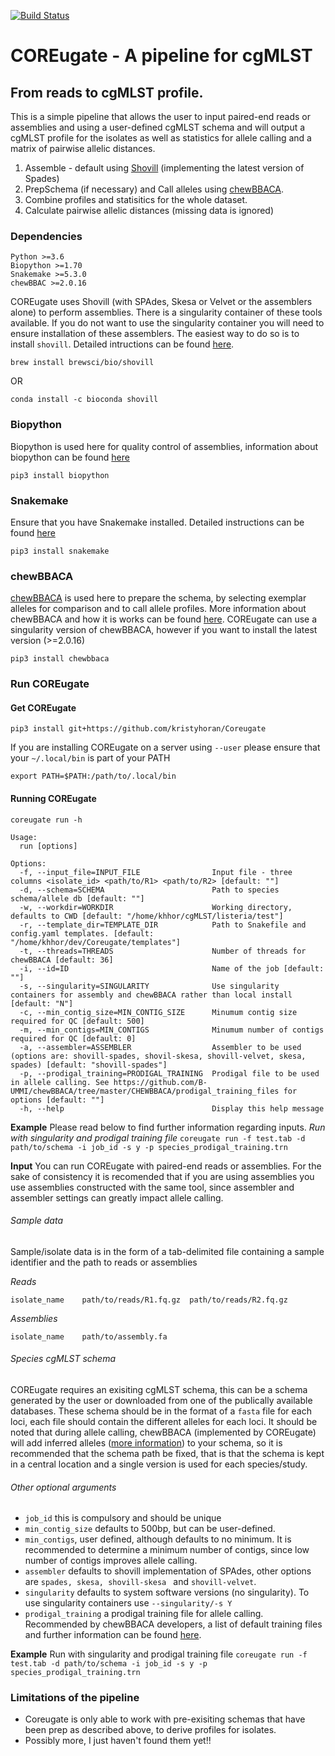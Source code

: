 [![Build Status](https://travis-ci.org/kristyhoran/Coreugate.svg?branch=master)](https://travis-ci.org/kristyhoran/Coreugate)

# COREugate - A pipeline for cgMLST
## From reads to cgMLST profile.

This is a simple pipeline that allows the user to input paired-end reads or assemblies and using a user-defined cgMLST schema and will output a cgMLST profile for the isolates as well as statistics for allele calling and a matrix of pairwise allelic distances.

1. Assemble - default using [Shovill](https://github.com/tseemann/shovill) (implementing the latest version of Spades)
2. PrepSchema (if necessary) and Call alleles using [chewBBACA](https://github.com/B-UMMI/chewBBACA/wiki).
3. Combine profiles and statisitics for the whole dataset.
4. Calculate pairwise allelic distances (missing data is ignored)

### Dependencies
```
Python >=3.6
Biopython >=1.70
Snakemake >=5.3.0
chewBBAC >=2.0.16
```
COREugate uses Shovill (with SPAdes, Skesa or Velvet or the assemblers alone) to perform assemblies. There is a singularity container of these tools available. If you do not want to use the singularity container you will need to ensure installation of these assemblers. The easiest way to do so is to install `shovill`. Detailed intructions can be found [here](https://github.com/tseemann/shovill).

```
brew install brewsci/bio/shovill
```

OR 

```
conda install -c bioconda shovill
```

### Biopython
Biopython is used here for quality control of assemblies, information about biopython can be found [here](https://biopython.org)
```
pip3 install biopython
```

### Snakemake
Ensure that you have Snakemake installed. Detailed instructions can be found [here](https://snakemake.readthedocs.io/en/stable/getting_started/installation.html)

```
pip3 install snakemake
```

### chewBBACA
[chewBBACA](https://github.com/B-UMMI/chewBBACA/) is used here to prepare the schema, by selecting exemplar alleles for comparison and to call allele profiles. More information about chewBBACA and how it is works can be found [here](https://github.com/B-UMMI/chewBBACA/wiki). COREugate can use a singularity version of chewBBACA, however if you want to install the latest version (>=2.0.16)

```
pip3 install chewbbaca
```

### Run COREugate

#### Get COREugate
```
pip3 install git+https://github.com/kristyhoran/Coreugate
```

If you are installing COREugate on a server using `--user` please ensure that your `~/.local/bin` is part of your PATH
```
export PATH=$PATH:/path/to/.local/bin
```

#### Running COREugate
```
coreugate run -h

Usage:
  run [options]

Options:
  -f, --input_file=INPUT_FILE                Input file - three columns <isolate_id> <path/to/R1> <path/to/R2> [default: ""]
  -d, --schema=SCHEMA                        Path to species schema/allele db [default: ""]
  -w, --workdir=WORKDIR                      Working directory, defaults to CWD [default: "/home/khhor/cgMLST/listeria/test"]
  -r, --template_dir=TEMPLATE_DIR            Path to Snakefile and config.yaml templates. [default: "/home/khhor/dev/Coreugate/templates"]
  -t, --threads=THREADS                      Number of threads for chewBBACA [default: 36]
  -i, --id=ID                                Name of the job [default: ""]
  -s, --singularity=SINGULARITY              Use singularity containers for assembly and chewBBACA rather than local install [default: "N"]
  -c, --min_contig_size=MIN_CONTIG_SIZE      Minumum contig size required for QC [default: 500]
  -m, --min_contigs=MIN_CONTIGS              Minumum number of contigs required for QC [default: 0]
  -a, --assembler=ASSEMBLER                  Assembler to be used (options are: shovill-spades, shovil-skesa, shovill-velvet, skesa, spades) [default: "shovill-spades"]
  -p, --prodigal_training=PRODIGAL_TRAINING  Prodigal file to be used in allele calling. See https://github.com/B-UMMI/chewBBACA/tree/master/CHEWBBACA/prodigal_training_files for options [default: ""]
  -h, --help                                 Display this help message
```
**Example**
Please read below to find further information regarding inputs.
*Run with singularity and prodigal training file*
```coreugate run -f test.tab -d path/to/schema -i job_id -s y -p species_prodigal_training.trn```

**Input**
You can run COREugate with paired-end reads or assemblies. For the sake of consistency it is recomended that if you are using assemblies you use assemblies constructed with the same tool, since assembler and assembler settings can greatly impact allele calling.

###### Sample data
Sample/isolate data is in the form of a tab-delimited file containing a sample identifier and the path to reads or assemblies

*Reads*
```
isolate_name	path/to/reads/R1.fq.gz	path/to/reads/R2.fq.gz
```

*Assemblies*
```
isolate_name	path/to/assembly.fa	
```
###### Species cgMLST schema
COREugate requires an exisiting cgMLST schema, this can be a schema generated by the user or downloaded from one of the publically available databases. These schema should be in the format of a `fasta` file for each loci, each file should contain the different alleles for each loci. It should be noted that during allele calling, chewBBACA (implemented by COREugate) will add inferred alleles ([more information](https://github.com/B-UMMI/chewBBACA/wiki)) to your schema, so it is recommended that the schema path be fixed, that is that the schema is kept in a central location and a single version is used for each species/study.

###### Other optional arguments
* `job_id` this is compulsory and should be unique
* `min_contig_size` defaults to 500bp, but can be user-defined.
* `min_contigs`, user defined, although defaults to no minimum. It is recommended to determine a minimum number of contigs, since low number of contigs improves allele calling.
* `assembler` defaults to shovill implementation of SPAdes, other options are `spades, skesa, shovill-skesa ` and `shovill-velvet`.
* `singularity` defaults to system software versions (no singularity). To use singularity containers use `--singularity/-s Y`
* `prodigal_training` a prodigal training file for allele calling. Recommended by chewBBACA developers, a list of default training files and further information can be found [here](https://github.com/B-UMMI/chewBBACA/wiki).


**Example**
Run with singularity and prodigal training file
```coreugate run -f test.tab -d path/to/schema -i job_id -s y -p species_prodigal_training.trn```

### Limitations of the pipeline
* Coreugate is only able to work with pre-exisiting schemas that have been prep as described above, to derive profiles for isolates.
* Possibly more, I just haven't found them yet!!

